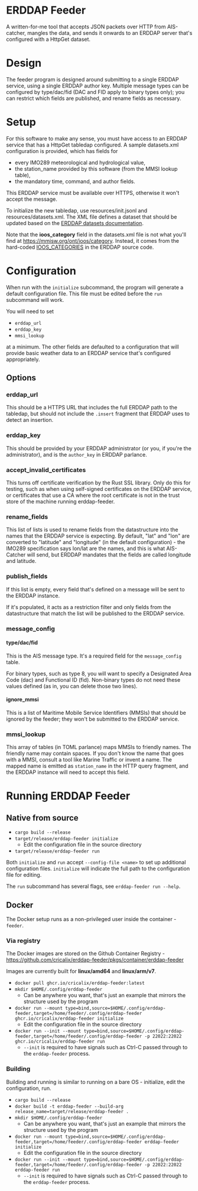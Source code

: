 # ERDDAP Feeder

A written-for-me tool that accepts JSON packets over HTTP from AIS-catcher, mangles the data, and sends it onwards to an ERDDAP server that's configured with a HttpGet dataset.

# Design

The feeder program is designed around submitting to a single ERDDAP service, using a single ERDDAP author key. Multiple message types can be configured by type/dac/fid (DAC and FID apply to binary types only); you can restrict which fields are published, and rename fields as necessary.

# Setup

For this software to make any sense, you must have access to an ERDDAP service that has a HttpGet tabledap configured. A sample datasets.xml configuration is provided, which has fields for

* every IMO289 meteorological and hydrological value,
* the station_name provided by this software (from the MMSI lookup table),
* the mandatory time, command, and author fields.

This ERDDAP service must be available over HTTPS, otherwise it won't accept the message.

To initialize the new tabledap, use resources/init.jsonl and resources/datasets.xml. The XML file defines a dataset that should be updated based on the [ERDDAP datasets documentation](https://coastwatch.pfeg.noaa.gov/erddap/download/setupDatasetsXml.html).

Note that the **ioos_category** field in the datasets.xml file is not what you'll find at https://mmisw.org/ont/ioos/category. Instead, it comes from the hard-coded [IOOS_CATEGORIES](https://github.com/ERDDAP/erddap/blob/main/WEB-INF/classes/gov/noaa/pfel/erddap/variable/EDV.java) in the ERDDAP source code.

# Configuration

When run with the `initialize` subcommand, the program will generate a default configuration file. This file must be edited before the `run` subcommand will work.

You will need to set

* `erddap_url`
* `erddap_key`
* `mmsi_lookup`

at a minimum. The other fields are defaulted to a configuration that will provide basic weather data to an ERDDAP service that's configured appropriately.

## Options

### erddap_url

This should be a HTTPS URL that includes the full ERDDAP path to the tabledap, but should not include the `.insert` fragment that ERDDAP uses to detect an insertion.

### erddap_key

This should be provided by your ERDDAP administrator (or you, if you're the administrator), and is the `author_key` in ERDDAP parlance.

### accept_invalid_certificates

This turns off certificate verification by the Rust SSL library. Only do this for testing, such as when using self-signed certificates on the ERDDAP service, or certificates that use a CA where the root certificate is not in the trust store of the machine running erddap-feeder.

### rename_fields

This list of lists is used to rename fields from the datastructure into the names that the ERDDAP service is expecting. By default, "lat" and "lon" are converted to "latitude" and "longitude" (in the default configuration) - the IMO289 specification says lon/lat are the names, and this is what AIS-Catcher will send, but ERDDAP mandates that the fields are called longitude and latitude.

### publish_fields

If this list is empty, every field that's defined on a message will be sent to the ERDDAP instance.

If it's populated, it acts as a restriction filter and only fields from the datastructure that match the list will be published to the ERDDAP service.

### message_config
#### type/dac/fid

This is the AIS message type. It's a required field for the `message_config` table.

For binary types, such as type 8, you will want to specify a Designated Area Code (dac) and Functional ID (fid). Non-binary types do not need these values defined (as in, you can delete those two lines).

#### ignore_mmsi

This is a list of Maritime Mobile Service Identifiers (MMSIs) that should be ignored by the feeder; they won't be submitted to the ERDDAP service.

### mmsi_lookup

This array of tables (in TOML parlance) maps MMSIs to friendly names. The friendly name may contain spaces. If you don't know the name that goes with a MMSI, consult a tool like Marine Traffic or invent a name. The mapped name is emitted as `station_name` in the HTTP query fragment, and the ERDDAP instance will need to accept this field.

# Running ERDDAP Feeder

## Native from source

* `cargo build --release`
* `target/release/erddap-feeder initialize`
  * Edit the configuration file in the source directory
* `target/release/erddap-feeder run`

Both `initialize` and `run` accept `--config-file <name>` to set up additional configuration files. `initialize` will indicate the full path to the configuration file for editing.

The `run` subcommand has several flags, see `erddap-feeder run --help`.

## Docker

The Docker setup runs as a non-privileged user inside the container - `feeder`.

### Via registry

The Docker images are stored on the Github Container Registry - https://github.com/cricalix/erddap-feeder/pkgs/container/erddap-feeder

Images are currently built for **linux/amd64** and **linux/arm/v7**.

* `docker pull ghcr.io/cricalix/erddap-feeder:latest`
* `mkdir $HOME/.config/erddap-feeder`
  * Can be anywhere you want, that's just an example that mirrors the structure used by the program
* `docker run --mount type=bind,source=$HOME/.config/erddap-feeder,target=/home/feeder/.config/erddap-feeder ghcr.io/cricalix/erddap-feeder initialize`
  * Edit the configuration file in the source directory
* `docker run --init --mount type=bind,source=$HOME/.config/erddap-feeder,target=/home/feeder/.config/erddap-feeder -p 22022:22022 ghcr.io/cricalix/erddap-feeder run`
  * `--init` is required to have signals such as Ctrl-C passed through to the `erddap-feeder` process.

### Building

Building and running is similar to running on a bare OS - initialize, edit the configuration, run.

* `cargo build --release`
* `docker build -t erddap-feeder --build-arg release_name=target/release/erddap-feeder .`
* `mkdir $HOME/.config/erddap-feeder`
  * Can be anywhere you want, that's just an example that mirrors the structure used by the program
* `docker run --mount type=bind,source=$HOME/.config/erddap-feeder,target=/home/feeder/.config/erddap-feeder erddap-feeder initialize`
  * Edit the configuration file in the source directory
* `docker run --init --mount type=bind,source=$HOME/.config/erddap-feeder,target=/home/feeder/.config/erddap-feeder -p 22022:22022 erddap-feeder run`
  * `--init` is required to have signals such as Ctrl-C passed through to the `erddap-feeder` process.
